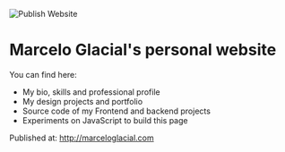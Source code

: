 ![Publish Website](https://github.com/marceloglacial/marcelo-glacial-website/workflows/Publish%20Website/badge.svg)

# Marcelo Glacial's personal website

You can find here:

- My bio, skills and professional profile
- My design projects and portfolio
- Source code of my Frontend and backend projects
- Experiments on JavaScript to build this page

Published at: <http://marceloglacial.com>
